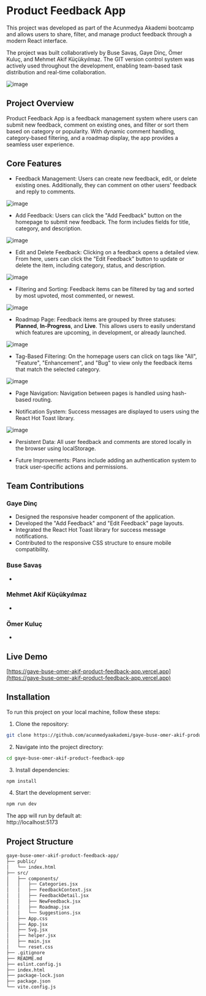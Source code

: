 # Product Feedback App

This project was developed as part of the Acunmedya Akademi bootcamp and allows users to share, filter, and manage product feedback through a modern React interface.

The project was built collaboratively by Buse Savaş, Gaye Dinç, Ömer Kuluç, and Mehmet Akif Küçükyılmaz. The GIT version control system was actively used throughout the development, enabling team-based task distribution and real-time collaboration.

![image](https://github.com/user-attachments/assets/a88e3d26-89f2-43a1-a404-a5ade9fad93a)

## Project Overview

Product Feedback App is a feedback management system where users can submit new feedback, comment on existing ones, and filter or sort them based on category or popularity. With dynamic comment handling, category-based filtering, and a roadmap display, the app provides a seamless user experience.

## Core Features

- Feedback Management: Users can create new feedback, edit, or delete existing ones. Additionally, they can comment on other users' feedback and reply to comments.

![image](https://github.com/user-attachments/assets/25c7f033-6293-4a1c-b608-73e56c7978f2)

- Add Feedback: Users can click the "Add Feedback" button on the homepage to submit new feedback. The form includes fields for title, category, and description.

![image](https://github.com/user-attachments/assets/7ef237df-b345-4116-8017-46c8adcbde16)

- Edit and Delete Feedback: Clicking on a feedback opens a detailed view. From here, users can click the "Edit Feedback" button to update or delete the item, including category, status, and description.

![image](https://github.com/user-attachments/assets/f1c3dc1e-37e8-4113-8613-fa66bf20d8e2)

- Filtering and Sorting: Feedback items can be filtered by tag and sorted by most upvoted, most commented, or newest.

![image](https://github.com/user-attachments/assets/239230ef-70fb-45d4-adac-3b6cb2f8d111)

- Roadmap Page: Feedback items are grouped by three statuses: **Planned**, **In-Progress**, and **Live**. This allows users to easily understand which features are upcoming, in development, or already launched.

![image](https://github.com/user-attachments/assets/ff50d4d2-11fa-434a-b717-45691d694edc)

- Tag-Based Filtering: On the homepage users can click on tags like "All", "Feature", "Enhancement", and "Bug" to view only the feedback items that match the selected category.

![image](https://github.com/user-attachments/assets/331c5bcd-cf38-4968-afc8-b9902c6750ef)

- Page Navigation: Navigation between pages is handled using hash-based routing.

- Notification System: Success messages are displayed to users using the React Hot Toast library.

![image](https://github.com/user-attachments/assets/233c8b25-315b-4226-8c36-af5aff091c2d)

- Persistent Data: All user feedback and comments are stored locally in the browser using localStorage.

- Future Improvements: Plans include adding an authentication system to track user-specific actions and permissions.

## Team Contributions

### Gaye Dinç

- Designed the responsive header component of the application.
- Developed the "Add Feedback" and "Edit Feedback" page layouts.
- Integrated the React Hot Toast library for success message notifications.
- Contributed to the responsive CSS structure to ensure mobile compatibility.

### Buse Savaş

- 

### Mehmet Akif Küçükyılmaz

- 

### Ömer Kuluç

- 

## Live Demo

[https://gaye-buse-omer-akif-product-feedback-app.vercel.app](https://gaye-buse-omer-akif-product-feedback-app.vercel.app)

## Installation

To run this project on your local machine, follow these steps:

1. Clone the repository:

```bash
git clone https://github.com/acunmedyaakademi/gaye-buse-omer-akif-product-feedback-app.git
```

2. Navigate into the project directory:

```bash
cd gaye-buse-omer-akif-product-feedback-app
```

3. Install dependencies:

```bash
npm install
```

4. Start the development server:

```bash
npm run dev
```

The app will run by default at:  
http://localhost:5173

## Project Structure

```bash
gaye-buse-omer-akif-product-feedback-app/
├── public/
│   └── index.html
├── src/
│   ├── components/
│   │   ├── Categories.jsx
│   │   ├── FeedbackContext.jsx
│   │   ├── FeedbackDetail.jsx
│   │   ├── NewFeedback.jsx
│   │   ├── Roadmap.jsx
│   │   └── Suggestions.jsx
│   ├── App.css
│   ├── App.jsx
│   ├── Svg.jsx
│   ├── helper.jsx
│   ├── main.jsx
│   └── reset.css
├── .gitignore
├── README.md
├── eslint.config.js
├── index.html
├── package-lock.json
├── package.json
└── vite.config.js
```
